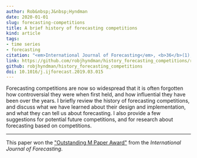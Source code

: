 ```yaml
---
author: Rob&nbsp;J&nbsp;Hyndman
date: 2020-01-01
slug: forecasting-competitions
title: A brief history of forecasting competitions
kind: article
tags:
- time series
- forecasting
citation: "<em>International Journal of Forecasting</em>, <b>36</b>(1), 7-14"
link: https://github.com/robjhyndman/history_forecasting_competitions/raw/master/forecasting-competitions.pdf
github: robjhyndman/history_forecasting_competitions
doi: 10.1016/j.ijforecast.2019.03.015
---
```


Forecasting competitions are now so widespread that it is often forgotten how controversial they were when first held, and how influential they have been over the years. I briefly review the history of forecasting competitions, and discuss what we have learned about their design and implementation, and what they can tell us about forecasting. I also provide a few suggestions for potential future competitions, and for research about forecasting based on competitions.

---

This paper won the ["Outstanding M Paper Award"](https://forecasters.org/blog/2020/11/09/announcement-ijf-best-paper-awards-from-m-competition/) from the *International Journal of Forecasting*.
